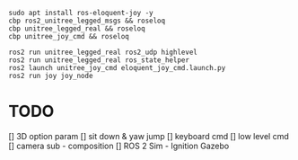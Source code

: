 

```
sudo apt install ros-eloquent-joy -y
cbp ros2_unitree_legged_msgs && roseloq
cbp unitree_legged_real && roseloq
cbp unitree_joy_cmd && roseloq
```

```
ros2 run unitree_legged_real ros2_udp highlevel
ros2 run unitree_legged_real ros_state_helper
ros2 launch unitree_joy_cmd eloquent_joy_cmd.launch.py
ros2 run joy joy_node
```

# TODO
[] 3D option param
[] sit down & yaw jump
[] keyboard cmd
[] low level cmd
[] camera sub - composition
[] ROS 2 Sim - Ignition Gazebo
